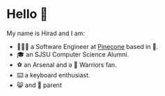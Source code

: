 # Hello 👋

My name is Hirad and I am:

- 🧑🏻‍🔧 a Software Engineer at [Pinecone](https://www.pinecone.io/) based in 🗽.
- 🎓 an SJSU Computer Science Alumni.
- ⚽️ an Arsenal and a 🏀 Warriors fan.
- ⌨️ a keyboard enthusiast.
- 😸 and 🐶 parent
